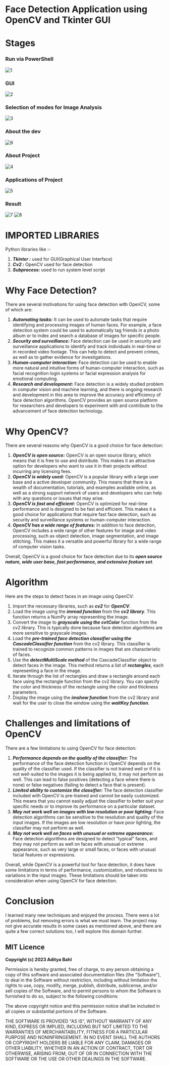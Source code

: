 # Face Detection Application using OpenCV and Tkinter GUI

# Stages

### Run via PowerShell

![1](https://user-images.githubusercontent.com/90335449/214316054-a97ec3d4-8650-44d3-812a-ae769a16b1fd.png)

### GUI

![2](https://user-images.githubusercontent.com/90335449/214316082-e9f8fef9-9086-4bda-9c28-aacdb610b5df.png)

### Selection of modes for Image Analysis

![3](https://user-images.githubusercontent.com/90335449/214316102-ab50d2a6-5c86-43d7-bfa8-d6b20eb3bf2d.png)

### About the dev

![6](https://user-images.githubusercontent.com/90335449/214316119-c3cbbb6b-074c-4da6-8a08-d10c2cf499a0.png)

### About Project

![4](https://user-images.githubusercontent.com/90335449/214316163-0e49cf02-939f-451c-99fa-765c47abefd1.png)

### Applications of Project

![5](https://user-images.githubusercontent.com/90335449/214316205-98e24d0d-c87b-45cd-8d8d-bdd8a6bf0e17.png)

### Result

![7](https://user-images.githubusercontent.com/90335449/214316256-43d7ddf0-ce84-4ad6-9a77-a99f36377d6f.png)
![8](https://user-images.githubusercontent.com/90335449/214316341-f6fecb37-5482-4bc9-b17e-711d083d5b71.png)

# IMPORTED LIBRARIES

Python libraries like :-

1. **_Tkinter :_** used for GUI(Graphical User Interface)
2. **_Cv2 :_** OpenCV used for face detection
3. **_Subprocess:_** used to run system level script

# Why Face Detection?

There are several motivations for using face detection with OpenCV, some of which are:

1. **_Automating tasks:_** It can be used to automate tasks that require identifying and processing images of human faces. For example, a face detection system could be used to automatically tag friends in a photo album or to index and search a database of images for specific people.
2. **_Security and surveillance:_** Face detection can be used in security and surveillance
   applications to identify and track individuals in real-time or in recorded video footage. This can help to detect and prevent crimes, as well as to gather evidence for investigations.
3. **_Human-computer interaction:_** Face detection can be used to enable more natural and intuitive forms of human-computer interaction, such as facial recognition login systems or facial expression analysis for emotional computing.
4. **_Research and development:_** Face detection is a widely studied problem in computer vision and machine learning, and there is ongoing research and development in this area to improve the accuracy and efficiency of face detection algorithms. OpenCV provides an open source platform for researchers and developers to experiment with and contribute to the advancement of face detection technology.

# Why OpenCV?

There are several reasons why OpenCV is a good choice for face detection:

1. **_OpenCV is open source:_** OpenCV is an open source library, which means that it is free to use and distribute. This makes it an attractive option for developers who want to use it in their projects without incurring any licensing fees.
2. **_OpenCV is widely used:_** OpenCV is a popular library with a large user base and a active developer community. This means that there is a wealth of documentation, tutorials, and examples available online, as well as a strong support network of users and developers who can help with any questions or issues that may arise.
3. **_OpenCV is fast and efficient:_** OpenCV is optimized for real-time performance and is designed to be fast and efficient. This makes it a good choice for applications that require fast face detection, such as security and surveillance systems or human-computer interaction.
4. **_OpenCV has a wide range of features:_** In addition to face detection, OpenCV includes a wide range of other features for image and video processing, such as object detection, image segmentation, and image stitching. This makes it a versatile and powerful library for a wide range of computer vision tasks.

Overall, OpenCV is a good choice for face detection due to its **_open source nature, wide user base, fast performance, and extensive feature set_**.

# Algorithm

Here are the steps to detect faces in an image using OpenCV:

1. Import the necessary libraries, such as **_cv2_** for **_OpenCV_**.
2. Load the image using the **_imread function_** from the **_cv2 library_**. This function returns a
   NumPy array representing the image.
3. Convert the image to **_grayscale using the cvtColor_** function from the cv2 library. This is
   typically done because face detection algorithms are more sensitive to grayscale images.
4. Load the **_pre-trained face detection classifier using the CascadeClassifier function_** from the
   cv2 library. This classifier is trained to recognize common patterns in images that are
   characteristic of faces.
5. Use the **_detectMultiScale method_** of the CascadeClassifier object to detect faces in the
   image. This method returns a list of **_rectangles_**, each representing a face in the image.
6. Iterate through the list of rectangles and draw a rectangle around each face using the
   rectangle function from the cv2 library. You can specify the color and thickness of the
   rectangle using the color and thickness parameters.
7. Display the image using the **_imshow function_** from the cv2 library and wait for the user to
   close the window using the **_waitKey function_**.

# Challenges and limitations of OpenCV

There are a few limitations to using OpenCV for face detection:

1. **_Performance depends on the quality of the classifier:_** The performance of the face detection
   function in OpenCV depends on the quality of the classifier used. If the classifier is not
   trained well or if it is not well-suited to the images it is being applied to, it may not perform
   as well. This can lead to false positives (detecting a face where there is none) or false
   negatives (failing to detect a face that is present).
2. **_Limited ability to customize the classifier:_** The face detection classifier included with OpenCV
   is pre-trained and cannot be easily customized. This means that you cannot easily adjust the
   classifier to better suit your specific needs or to improve its performance on a particular
   dataset.
3. **_May not work well on images with low resolution or poor lighting:_** Face detection algorithms
   can be sensitive to the resolution and quality of the input images. If the images are low
   resolution or have poor lighting, the classifier may not perform as well.
4. **_May not work well on faces with unusual or extreme appearance:_** Face detection algorithms
   are designed to detect "typical" faces, and they may not perform as well on faces with
   unusual or extreme appearance, such as very large or small faces, or faces with unusual
   facial features or expressions.

Overall, while OpenCV is a powerful tool for face detection, it does have some limitations in terms of performance, customization, and robustness to variations in the input images. These limitations should be taken into consideration when using OpenCV for face detection.

# Conclusion

I learned many new techniques and enjoyed the process. There were a lot of problems, but
removing errors is what we must learn. The project may not give accurate results in some cases as
mentioned above, and there are quite a few correct solutions too, I will explore this domain further.

## MIT Licence

**Copyright (c) 2023 Aditya Bahl**

Permission is hereby granted, free of charge, to any person obtaining a copy of this software and associated documentation files (the "Software"), to deal in the Software without restriction, including without limitation the rights to use, copy, modify, merge, publish, distribute, sublicense, and/or sell copies of the Software, and to permit persons to whom the Software is furnished to do so, subject to the following conditions:

The above copyright notice and this permission notice shall be included in all copies or substantial portions of the Software.

THE SOFTWARE IS PROVIDED "AS IS", WITHOUT WARRANTY OF ANY KIND, EXPRESS OR IMPLIED, INCLUDING BUT NOT LIMITED TO THE WARRANTIES OF MERCHANTABILITY, FITNESS FOR A PARTICULAR PURPOSE AND NONINFRINGEMENT. IN NO EVENT SHALL THE AUTHORS OR COPYRIGHT HOLDERS BE LIABLE FOR ANY CLAIM, DAMAGES OR OTHER LIABILITY, WHETHER IN AN ACTION OF CONTRACT, TORT OR OTHERWISE, ARISING FROM, OUT OF OR IN CONNECTION WITH THE SOFTWARE OR THE USE OR OTHER DEALINGS IN THE SOFTWARE.
